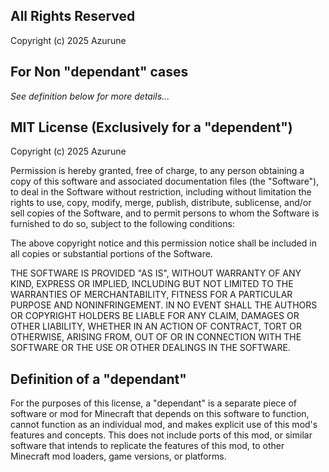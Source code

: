 ## All Rights Reserved
Copyright (c) 2025 Azurune

## For Non "dependant" cases
*See definition below for more details...*



## MIT License (Exclusively for a "dependent")
Copyright (c) 2025 Azurune

Permission is hereby granted, free of charge, to any person obtaining a copy
of this software and associated documentation files (the "Software"), to deal
in the Software without restriction, including without limitation the rights
to use, copy, modify, merge, publish, distribute, sublicense, and/or sell
copies of the Software, and to permit persons to whom the Software is
furnished to do so, subject to the following conditions:

The above copyright notice and this permission notice shall be included in all
copies or substantial portions of the Software.

THE SOFTWARE IS PROVIDED "AS IS", WITHOUT WARRANTY OF ANY KIND, EXPRESS OR
IMPLIED, INCLUDING BUT NOT LIMITED TO THE WARRANTIES OF MERCHANTABILITY,
FITNESS FOR A PARTICULAR PURPOSE AND NONINFRINGEMENT. IN NO EVENT SHALL THE
AUTHORS OR COPYRIGHT HOLDERS BE LIABLE FOR ANY CLAIM, DAMAGES OR OTHER
LIABILITY, WHETHER IN AN ACTION OF CONTRACT, TORT OR OTHERWISE, ARISING FROM,
OUT OF OR IN CONNECTION WITH THE SOFTWARE OR THE USE OR OTHER DEALINGS IN THE
SOFTWARE.



## Definition of a "dependant"
For the purposes of this license, a "dependant" is a separate piece of software or mod for Minecraft that depends on this software to function, 
cannot function as an individual mod, and makes explicit use of this mod's features and concepts. 
This does not include ports of this mod, or similar software that intends to replicate the features of this mod, 
to other Minecraft mod loaders, game versions, or platforms.
